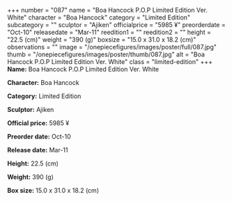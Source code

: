 +++
number = "087"
name = "Boa Hancock P.O.P Limited Edition Ver. White"
character = "Boa Hancock"
category = "Limited Edition"
subcategory = ""
sculptor = "Ajiken"
officialprice = "5985 ¥"
preorderdate = "Oct-10"
releasedate = "Mar-11"
reedition1 = ""
reedition2 = ""
height = "22.5 (cm)"
weight = "390 (g)"
boxsize = "15.0 x 31.0 x 18.2 (cm)"
observations = ""
image = "/onepiecefigures/images/poster/full/087.jpg"
thumb = "/onepiecefigures/images/poster/thumb/087.jpg"
alt = "Boa Hancock P.O.P Limited Edition Ver. White"
class = "limited-edition"
+++
**Name:** Boa Hancock P.O.P Limited Edition Ver. White

**Character:** Boa Hancock

**Category:** Limited Edition 

**Sculptor:** Ajiken

**Official price:** 5985 ¥

**Preorder date:** Oct-10

**Release date:** Mar-11

**Height:** 22.5 (cm)

**Weight:** 390 (g)

**Box size:** 15.0 x 31.0 x 18.2 (cm)
